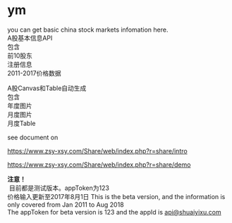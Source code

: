 # ym
you can get basic china stock markets infomation  here.
<br>
A股基本信息API<br>
  包含<br>
    前10股东<br>
    注册信息<br>
    2011-2017价格数据<br>
    
A股Canvas和Table自动生成<br>
  包含<br>
    年度图片<br>
    月度图片<br>
    月度Table<br>

see document on <br>

https://www.zsy-xsy.com/Share/web/index.php?r=share/intro<br>


https://www.zsy-xsy.com/Share/web/index.php?r=share/demo<br>

<strong>注意！</strong>
<br>
  目前都是测试版本。appToken为123<br>
  价格输入更新至2017年8月1日
  This is the beta version, and the information is only covered from Jan 2011 to Aug 2018<br>
  The appToken for beta version is 123 and the appId is api@shuaiyixu.com
  <br>
